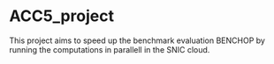 # ACC5_project

This project aims to speed up the benchmark evaluation BENCHOP by running the computations in parallell in the SNIC cloud.
